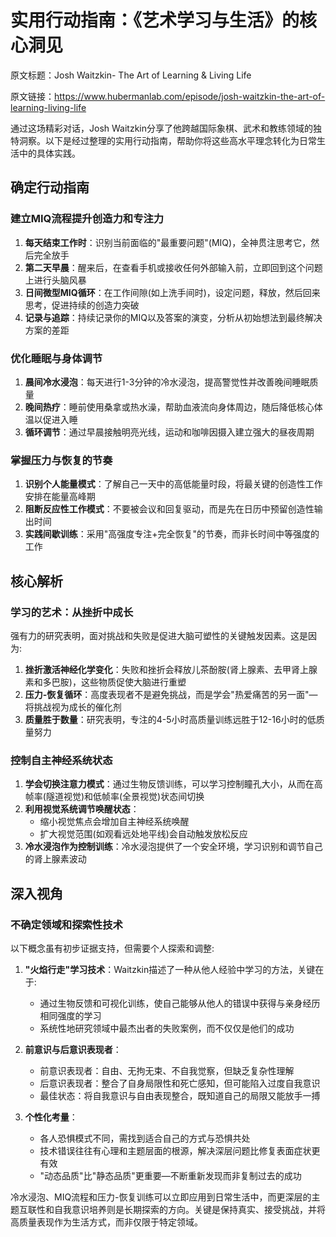 # 实用行动指南：《艺术学习与生活》的核心洞见

原文标题：Josh Waitzkin- The Art of Learning & Living Life

原文链接：https://www.hubermanlab.com/episode/josh-waitzkin-the-art-of-learning-living-life

通过这场精彩对话，Josh Waitzkin分享了他跨越国际象棋、武术和教练领域的独特洞察。以下是经过整理的实用行动指南，帮助你将这些高水平理念转化为日常生活中的具体实践。

## 确定行动指南

### 建立MIQ流程提升创造力和专注力
1. **每天结束工作时**：识别当前面临的"最重要问题"(MIQ)，全神贯注思考它，然后完全放手
2. **第二天早晨**：醒来后，在查看手机或接收任何外部输入前，立即回到这个问题上进行头脑风暴
3. **日间微型MIQ循环**：在工作间隙(如上洗手间时)，设定问题，释放，然后回来思考，促进持续的创造力突破
4. **记录与追踪**：持续记录你的MIQ以及答案的演变，分析从初始想法到最终解决方案的差距

### 优化睡眠与身体调节
1. **晨间冷水浸泡**：每天进行1-3分钟的冷水浸泡，提高警觉性并改善晚间睡眠质量
2. **晚间热疗**：睡前使用桑拿或热水澡，帮助血液流向身体周边，随后降低核心体温以促进入睡
3. **循环调节**：通过早晨接触明亮光线，运动和咖啡因摄入建立强大的昼夜周期

### 掌握压力与恢复的节奏
1. **识别个人能量模式**：了解自己一天中的高低能量时段，将最关键的创造性工作安排在能量高峰期
2. **阻断反应性工作模式**：不要被会议和回复驱动，而是先在日历中预留创造性输出时间
3. **实践间歇训练**：采用"高强度专注+完全恢复"的节奏，而非长时间中等强度的工作

## 核心解析

### 学习的艺术：从挫折中成长
强有力的研究表明，面对挑战和失败是促进大脑可塑性的关键触发因素。这是因为:

1. **挫折激活神经化学变化**：失败和挫折会释放儿茶酚胺(肾上腺素、去甲肾上腺素和多巴胺)，这些物质促使大脑进行重塑
2. **压力-恢复循环**：高度表现者不是避免挑战，而是学会"热爱痛苦的另一面"—将挑战视为成长的催化剂
3. **质量胜于数量**：研究表明，专注的4-5小时高质量训练远胜于12-16小时的低质量努力

### 控制自主神经系统状态
1. **学会切换注意力模式**：通过生物反馈训练，可以学习控制瞳孔大小，从而在高帧率(隧道视觉)和低帧率(全景视觉)状态间切换
2. **利用视觉系统调节唤醒状态**：
   - 缩小视觉焦点会增加自主神经系统唤醒
   - 扩大视觉范围(如观看远处地平线)会自动触发放松反应
3. **冷水浸泡作为控制训练**：冷水浸泡提供了一个安全环境，学习识别和调节自己的肾上腺素波动

## 深入视角

### 不确定领域和探索性技术
以下概念虽有初步证据支持，但需要个人探索和调整:

1. **"火焰行走"学习技术**：Waitzkin描述了一种从他人经验中学习的方法，关键在于:
   - 通过生物反馈和可视化训练，使自己能够从他人的错误中获得与亲身经历相同强度的学习
   - 系统性地研究领域中最杰出者的失败案例，而不仅仅是他们的成功

2. **前意识与后意识表现者**：
   - 前意识表现者：自由、无拘无束、不自我觉察，但缺乏复杂性理解
   - 后意识表现者：整合了自身局限性和死亡感知，但可能陷入过度自我意识
   - 最佳状态：将自我意识与自由表现整合，既知道自己的局限又能放手一搏

3. **个性化考量**：
   - 各人恐惧模式不同，需找到适合自己的方式与恐惧共处
   - 技术错误往往有心理和主题层面的根源，解决深层问题比修复表面症状更有效
   - "动态品质"比"静态品质"更重要—不断重新发现而非复制过去的成功

冷水浸泡、MIQ流程和压力-恢复训练可以立即应用到日常生活中，而更深层的主题互联性和自我意识培养则是长期探索的方向。关键是保持真实、接受挑战，并将高质量表现作为生活方式，而非仅限于特定领域。
